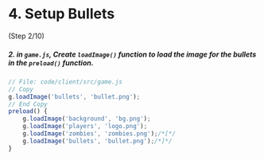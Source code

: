 # 4. Setup Bullets
 (Step 2/10)

##### 2. in `game.js`, Create `loadImage()` function to load the image for the bullets in the `preload()` function.

``` javascript
// File: code/client/src/game.js
// Copy
g.loadImage('bullets', 'bullet.png');
// End Copy
preload() {
	g.loadImage('background', 'bg.png');
	g.loadImage('players', 'logo.png');
	g.loadImage('zombies', 'zombies.png');/*[*/
	g.loadImage('bullets', 'bullet.png');/*]*/
}
```